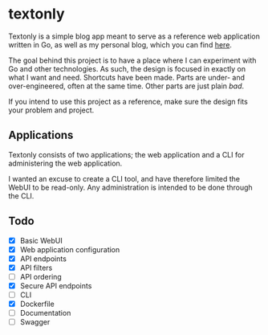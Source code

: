 # textonly

Textonly is a simple blog app meant to serve as a reference web application written in Go, as well as my personal blog, which you can find [here](https://islandwind.me/).

The goal behind this project is to have a place where I can experiment with Go and other technologies. As such, the design is focused in exactly on what I want and need. Shortcuts have been made. Parts are under- and over-engineered, often at the same time. Other parts are just plain _bad_.

If you intend to use this project as a reference, make sure the design fits your problem and project.

## Applications

Textonly consists of two applications; the web application and a CLI for administering the web application.

I wanted an excuse to create a CLI tool, and have therefore limited the WebUI to be read-only. Any administration is intended to be done through the CLI.

## Todo

- [x] Basic WebUI
- [x] Web application configuration
- [x] API endpoints
- [x] API filters
- [ ] API ordering
- [x] Secure API endpoints
- [ ] CLI
- [x] Dockerfile
- [ ] Documentation
- [ ] Swagger
